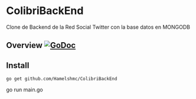 # ColibriBackEnd

Clone de Backend de la Red Social Twitter con la base datos en MONGODB 

## Overview [![GoDoc](https://godoc.org/github.com/Hamelshmc/ColibriBackEnd?status.svg)](https://godoc.org/github.com/Hamelshmc/ColibriBackEnd)

## Install

```
go get github.com/Hamelshmc/ColibriBackEnd
```
go run main.go
